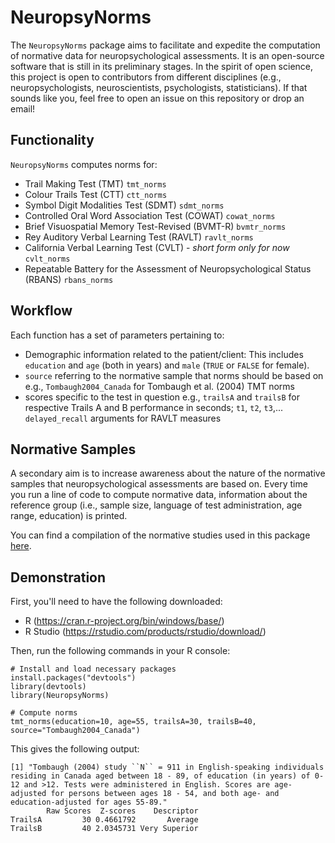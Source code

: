 # NeuropsyNorms
The `NeuropsyNorms` package aims to facilitate and expedite the computation of normative data for neuropsychological assessments. It is an open-source software that is still in its preliminary stages. In the spirit of open science, this project is open to contributors from different disciplines (e.g., neuropsychologists, neuroscientists, psychologists, statisticians). If that sounds like you, feel free to open an issue on this repository or drop an email!


## Functionality
`NeuropsyNorms` computes norms for:

- Trail Making Test (TMT) `tmt_norms`
- Colour Trails Test (CTT) `ctt_norms`
- Symbol Digit Modalities Test (SDMT) `sdmt_norms`
- Controlled Oral Word Association Test (COWAT) `cowat_norms`
- Brief Visuospatial Memory Test-Revised (BVMT-R) `bvmtr_norms`
- Rey Auditory Verbal Learning Test (RAVLT) `ravlt_norms`
- California Verbal Learning Test (CVLT) - *short form only for now* `cvlt_norms`
- Repeatable Battery for the Assessment of Neuropsychological Status (RBANS) `rbans_norms`

## Workflow

Each function has a set of parameters pertaining to:
- Demographic information related to the patient/client: This includes `education` and `age` (both in years) and `male` (`TRUE` or `FALSE` for female).
- `source` referring to the normative sample that norms should be based on e.g., `Tombaugh2004_Canada` for Tombaugh et al. (2004) TMT norms
- scores specific to the test in question e.g., `trailsA` and `trailsB` for respective Trails A and B performance in seconds; `t1`, `t2`, `t3`,... `delayed_recall` arguments for RAVLT measures
  
  

## Normative Samples

A secondary aim is to increase awareness about the nature of the normative samples that neuropsychological assessments are based on. Every time you run a line of code to compute normative data, information about the reference group (i.e., sample size, language of test administration, age range, education) is printed.

You can find a compilation of the normative studies used in this package [here](https://docs.google.com/spreadsheets/d/1Cd1jCAim4IS-qomW3ujmqJ1pAh5Nk7Rsi45yh1WDcOY/edit?usp=sharing).


## Demonstration

First, you'll need to have the following downloaded:
- R (https://cran.r-project.org/bin/windows/base/)
- R Studio (https://rstudio.com/products/rstudio/download/)

Then, run the following commands in your R console: 
```
# Install and load necessary packages
install.packages("devtools")
library(devtools)
library(NeuropsyNorms)

# Compute norms
tmt_norms(education=10, age=55, trailsA=30, trailsB=40, source="Tombaugh2004_Canada")
```

This gives the following output:
```
[1] "Tombaugh (2004) study ``N`` = 911 in English-speaking individuals residing in Canada aged between 18 - 89, of education (in years) of 0-12 and >12. Tests were administered in English. Scores are age-adjusted for persons between ages 18 - 54, and both age- and education-adjusted for ages 55-89."
        Raw Scores  Z-scores    Descriptor
TrailsA         30 0.4661792       Average
TrailsB         40 2.0345731 Very Superior
```




